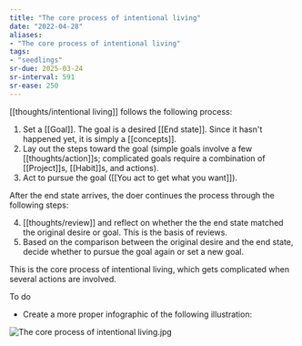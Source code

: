 ```yaml
---
title: "The core process of intentional living"
date: "2022-04-28"
aliases:
- "The core process of intentional living"
tags:
- "seedlings"
sr-due: 2025-03-24
sr-interval: 591
sr-ease: 250
---
```


[[thoughts/intentional living]] follows the following process:

1. Set a [[Goal]]. The goal is a desired [[End state]]. Since it hasn't happened yet, it is simply a [[concepts]].
2. Lay out the steps toward the goal (simple goals involve a few [[thoughts/action]]s; complicated goals require a combination of [[Project]]s, [[Habit]]s, and actions).
3. Act to pursue the goal ([[You act to get what you want]]).

After the end state arrives, the doer continues the process through the following steps:

4. [[thoughts/review]] and reflect on whether the the end state matched the original desire or goal. This is the basis of reviews.
5. Based on the comparison between the original desire and the end state, decide whether to pursue the goal again or set a new goal.

This is the core process of intentional living, which gets complicated when several actions are involved.

To do

- Create a more proper infographic of the following illustration:

![The core process of intentional living.jpg](https://res.craft.do/user/full/63534923-d6b9-bddc-93d1-c854ccf112a8/doc/E65E8FBB-1079-4358-93F3-8029D0A09942/BAEAC8FE-AE78-4AF4-A1E8-6DF074E55A6E_2)
